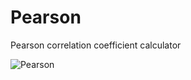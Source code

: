 # Pearson

Pearson correlation coefficient calculator

![Pearson](http://davidmlane.com/hyperstat/pictures/pearson6.GIF)


